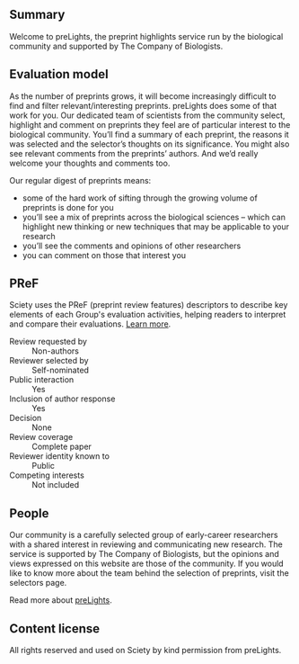 ## Summary

Welcome to preLights, the preprint highlights service run by the biological community and supported by The Company of Biologists.

## Evaluation model

As the number of preprints grows, it will become increasingly difficult to find and filter relevant/interesting preprints. preLights does some of that work for you. Our dedicated team of scientists from the community select, highlight and comment on preprints they feel are of particular interest to the biological community. You’ll find a summary of each preprint, the reasons it was selected and the selector’s thoughts on its significance. You might also see relevant comments from the preprints’ authors. And we’d really welcome your thoughts and comments too.

Our regular digest of preprints means:

- some of the hard work of sifting through the growing volume of preprints is done for you
- you’ll see a mix of preprints across the biological sciences – which can highlight new thinking or new techniques that may be applicable to your research
- you’ll see the comments and opinions of other researchers
- you can comment on those that interest you

## PReF

Sciety uses the PReF (preprint review features) descriptors to describe key elements of each Group's evaluation activities, helping readers to interpret and compare their evaluations.
[Learn more](https://asapbio.org/developing-a-taxonomy-to-describe-preprint-review-processes).

<dl class="group-page-pref">
    <dt>Review requested by</dt>
    <dd>Non-authors</dd>
    <dt>Reviewer selected by</dt>
    <dd>Self-nominated</dd>
    <dt>Public interaction</dt>
    <dd>Yes</dd>
    <dt>Inclusion of author response</dt>
    <dd>Yes</dd>
    <dt>Decision</dt>
    <dd>None</dd>
    <dt>Review coverage</dt>
    <dd>Complete paper</dd>
    <dt>Reviewer identity known to</dt>
    <dd>Public</dd>
    <dt>Competing interests</dt>
    <dd>Not included</dd>
</dl>

## People

Our community is a carefully selected group of early-career researchers with a shared interest in reviewing and communicating new research. The service is supported by The Company of Biologists, but the opinions and views expressed on this website are those of the community. If you would like to know more about the team behind the selection of preprints, visit the selectors page.

Read more about [preLights](https://prelights.biologists.com/about-us/).

## Content license

All rights reserved and used on Sciety by kind permission from preLights.
